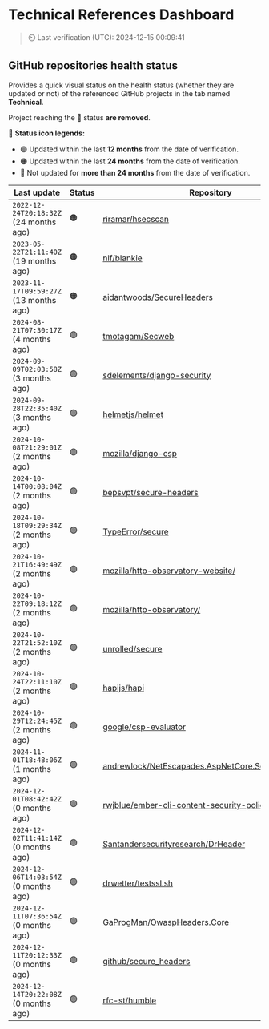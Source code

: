 
# Technical References Dashboard

> :timer_clock: Last verification (UTC): 2024-12-15 00:09:41

## GitHub repositories health status

Provides a quick visual status on the health status (whether they are updated or not) of the referenced GitHub projects in the tab named **Technical**.

Project reaching the :red_circle: status **are removed**.

:speech_balloon: **Status icon legends:**

* :green_circle: Updated within the last **12 months** from the date of verification.
* :orange_circle: Updated within the last **24 months** from the date of verification.
* :red_circle: Not updated for **more than 24 months** from the date of verification.

| Last update | Status | Repository |
| --- | --- | --- |
| `2022-12-24T20:18:32Z` (24 months ago) | :orange_circle: | [riramar/hsecscan](https://github.com/riramar/hsecscan) |
| `2023-05-22T21:11:40Z` (19 months ago) | :orange_circle: | [nlf/blankie](https://github.com/nlf/blankie) |
| `2023-11-17T09:59:27Z` (13 months ago) | :orange_circle: | [aidantwoods/SecureHeaders](https://github.com/aidantwoods/SecureHeaders) |
| `2024-08-21T07:30:17Z` (4 months ago) | :green_circle: | [tmotagam/Secweb](https://github.com/tmotagam/Secweb) |
| `2024-09-09T02:03:58Z` (3 months ago) | :green_circle: | [sdelements/django-security](https://github.com/sdelements/django-security) |
| `2024-09-28T22:35:40Z` (3 months ago) | :green_circle: | [helmetjs/helmet](https://github.com/helmetjs/helmet) |
| `2024-10-08T21:29:01Z` (2 months ago) | :green_circle: | [mozilla/django-csp](https://github.com/mozilla/django-csp) |
| `2024-10-14T00:08:04Z` (2 months ago) | :green_circle: | [bepsvpt/secure-headers](https://github.com/bepsvpt/secure-headers) |
| `2024-10-18T09:29:34Z` (2 months ago) | :green_circle: | [TypeError/secure](https://github.com/TypeError/secure) |
| `2024-10-21T16:49:49Z` (2 months ago) | :green_circle: | [mozilla/http-observatory-website/](https://github.com/mozilla/http-observatory-website/) |
| `2024-10-22T09:18:12Z` (2 months ago) | :green_circle: | [mozilla/http-observatory/](https://github.com/mozilla/http-observatory/) |
| `2024-10-22T21:52:10Z` (2 months ago) | :green_circle: | [unrolled/secure](https://github.com/unrolled/secure) |
| `2024-10-24T22:11:10Z` (2 months ago) | :green_circle: | [hapijs/hapi](https://github.com/hapijs/hapi) |
| `2024-10-29T12:24:45Z` (2 months ago) | :green_circle: | [google/csp-evaluator](https://github.com/google/csp-evaluator) |
| `2024-11-01T18:48:06Z` (1 months ago) | :green_circle: | [andrewlock/NetEscapades.AspNetCore.SecurityHeaders](https://github.com/andrewlock/NetEscapades.AspNetCore.SecurityHeaders) |
| `2024-12-01T08:42:42Z` (0 months ago) | :green_circle: | [rwjblue/ember-cli-content-security-policy/](https://github.com/rwjblue/ember-cli-content-security-policy/) |
| `2024-12-02T11:41:14Z` (0 months ago) | :green_circle: | [Santandersecurityresearch/DrHeader](https://github.com/Santandersecurityresearch/DrHeader) |
| `2024-12-06T14:03:54Z` (0 months ago) | :green_circle: | [drwetter/testssl.sh](https://github.com/drwetter/testssl.sh) |
| `2024-12-11T07:36:54Z` (0 months ago) | :green_circle: | [GaProgMan/OwaspHeaders.Core](https://github.com/GaProgMan/OwaspHeaders.Core) |
| `2024-12-11T20:12:33Z` (0 months ago) | :green_circle: | [github/secure_headers](https://github.com/github/secure_headers) |
| `2024-12-14T20:22:08Z` (0 months ago) | :green_circle: | [rfc-st/humble](https://github.com/rfc-st/humble) |

